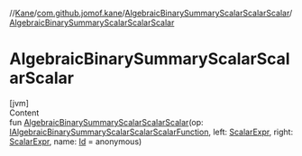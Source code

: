 //[Kane](../../index.md)/[com.github.jomof.kane](../index.md)/[AlgebraicBinarySummaryScalarScalarScalar](index.md)/[AlgebraicBinarySummaryScalarScalarScalar](-algebraic-binary-summary-scalar-scalar-scalar.md)



# AlgebraicBinarySummaryScalarScalarScalar  
[jvm]  
Content  
fun [AlgebraicBinarySummaryScalarScalarScalar](-algebraic-binary-summary-scalar-scalar-scalar.md)(op: [IAlgebraicBinarySummaryScalarScalarScalarFunction](../-i-algebraic-binary-summary-scalar-scalar-scalar-function/index.md), left: [ScalarExpr](../-scalar-expr/index.md), right: [ScalarExpr](../-scalar-expr/index.md), name: [Id](../../com.github.jomof.kane.impl/index.md#%5Bcom.github.jomof.kane.impl%2FId%2F%2F%2FPointingToDeclaration%2F%5D%2FClasslikes%2F-2060307422) = anonymous)  



